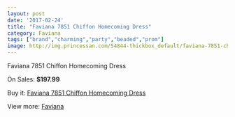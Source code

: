 ```yaml
---
layout: post
date: '2017-02-24'
title: "Faviana 7851 Chiffon Homecoming Dress"
category: Faviana
tags: ["brand","charming","party","beaded","prom"]
image: http://img.princessan.com/54844-thickbox_default/faviana-7851-chiffon-homecoming-dress.jpg
---
```

Faviana 7851 Chiffon Homecoming Dress

On Sales: **$197.99**
<a href="https://www.princessan.com/en/faviana/24665-faviana-7851-chiffon-homecoming-dress.html"><amp-img layout="responsive" width="600" height="600" src="//img.princessan.com/54844-thickbox_default/faviana-7851-chiffon-homecoming-dress.jpg" alt="Faviana 7851 Chiffon Homecoming Dress 0" /></a>
<a href="https://www.princessan.com/en/faviana/24665-faviana-7851-chiffon-homecoming-dress.html"><amp-img layout="responsive" width="600" height="600" src="//img.princessan.com/54846-thickbox_default/faviana-7851-chiffon-homecoming-dress.jpg" alt="Faviana 7851 Chiffon Homecoming Dress 1" /></a>
<a href="https://www.princessan.com/en/faviana/24665-faviana-7851-chiffon-homecoming-dress.html"><amp-img layout="responsive" width="600" height="600" src="//img.princessan.com/54845-thickbox_default/faviana-7851-chiffon-homecoming-dress.jpg" alt="Faviana 7851 Chiffon Homecoming Dress 2" /></a>

Buy it: [Faviana 7851 Chiffon Homecoming Dress](https://www.princessan.com/en/faviana/24665-faviana-7851-chiffon-homecoming-dress.html "Faviana 7851 Chiffon Homecoming Dress")

View more: [Faviana](https://www.princessan.com/en/19-faviana "Faviana")